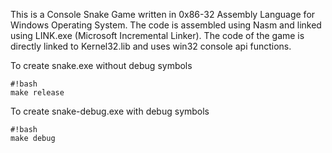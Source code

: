 This is a Console Snake Game written in 0x86-32 Assembly Language for Windows Operating System.
The code is assembled using Nasm and linked using LINK.exe (Microsoft Incremental Linker).
The code of the game is directly linked to Kernel32.lib and uses win32 console api functions.


To create snake.exe without debug symbols

```
#!bash
make release
```

To create snake-debug.exe with debug symbols

```
#!bash
make debug
```